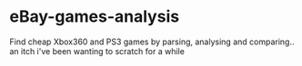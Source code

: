 eBay-games-analysis
===================

Find cheap Xbox360 and PS3 games by parsing, analysing and comparing.. an itch i've been wanting to scratch for a while